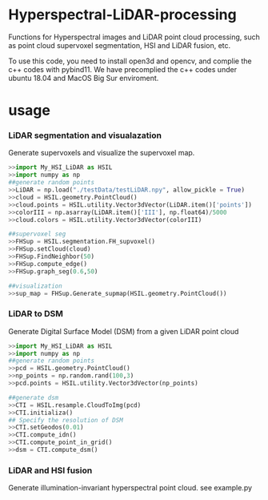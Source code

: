 
# Hyperspectral-LiDAR-processing
Functions for Hyperspectral images and LiDAR point cloud processing, such as point cloud supervoxel segmentation, HSI and LiDAR fusion, etc.

To use this code, you need to install open3d and opencv, and complie the c++ codes with pybind11. We have precomplied the c++ codes under ubuntu 18.04 and MacOS Big Sur enviroment. 

# usage

### LiDAR segmentation and visualazation
Generate supervoxels and visualize the supervoxel map.
```python
>>import My_HSI_LiDAR as HSIL
>>import numpy as np
##generate random points
>>LiDAR = np.load("./testData/testLiDAR.npy", allow_pickle = True)
>>cloud = HSIL.geometry.PointCloud()
>>cloud.points = HSIL.utility.Vector3dVector(LiDAR.item()['points'])
>>colorIII = np.asarray(LiDAR.item()['III'], np.float64)/5000
>>cloud.colors = HSIL.utility.Vector3dVector(colorIII)

##supervoxel seg
>>FHSup = HSIL.segmentation.FH_supvoxel()
>>FHSup.setCloud(cloud)
>>FHSup.FindNeighbor(50)
>>FHSup.compute_edge()
>>FHSup.graph_seg(0.6,50)

##visualization
>>sup_map = FHSup.Generate_supmap(HSIL.geometry.PointCloud())
```
### LiDAR to DSM
Generate Digital Surface Model (DSM) from a given LiDAR point cloud
```python
>>import My_HSI_LiDAR as HSIL
>>import numpy as np
##generate random points
>>pcd = HSIL.geometry.PointCloud()
>>np_points = np.random.rand(100,3)
>>pcd.points = HSIL.utility.Vector3dVector(np_points)

##generate dsm
>>CTI = HSIL.resample.CloudToImg(pcd)
>>CTI.initializa()
## Specify the resolution of DSM
>>CTI.setGeodos(0.01)
>>CTI.compute_idn()
>>CTI.compute_point_in_grid()
>>dsm = CTI.compute_dsm()
```

### LiDAR and HSI fusion
Generate illumination-invariant hyperspectral point cloud. 
see example.py
